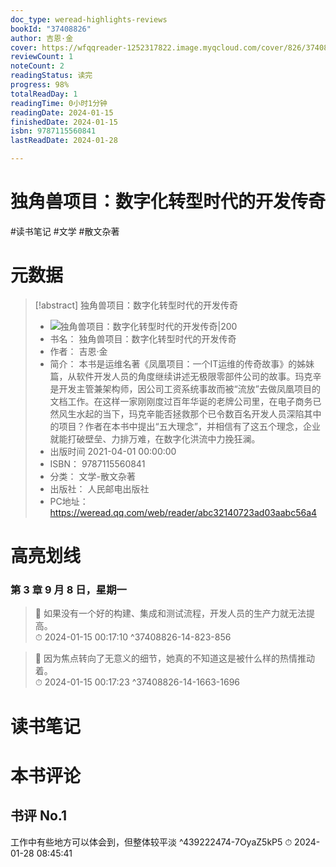```yaml
---
doc_type: weread-highlights-reviews
bookId: "37408826"
author: 吉恩·金
cover: https://wfqqreader-1252317822.image.myqcloud.com/cover/826/37408826/t7_37408826.jpg
reviewCount: 1
noteCount: 2
readingStatus: 读完
progress: 98%
totalReadDay: 1
readingTime: 0小时1分钟
readingDate: 2024-01-15
finishedDate: 2024-01-15
isbn: 9787115560841
lastReadDate: 2024-01-28

---
```


# 独角兽项目：数字化转型时代的开发传奇


#读书笔记 #文学 #散文杂著

# 元数据
> [!abstract] 独角兽项目：数字化转型时代的开发传奇
> - ![ 独角兽项目：数字化转型时代的开发传奇|200](https://wfqqreader-1252317822.image.myqcloud.com/cover/826/37408826/t7_37408826.jpg)
> - 书名： 独角兽项目：数字化转型时代的开发传奇
> - 作者： 吉恩·金
> - 简介： 本书是运维名著《凤凰项目：一个IT运维的传奇故事》的姊妹篇，从软件开发人员的角度继续讲述无极限零部件公司的故事。玛克辛是开发主管兼架构师，因公司工资系统事故而被“流放”去做凤凰项目的文档工作。在这样一家刚刚度过百年华诞的老牌公司里，在电子商务已然风生水起的当下，玛克辛能否拯救那个已令数百名开发人员深陷其中的项目？作者在本书中提出“五大理念”，并相信有了这五个理念，企业就能打破壁垒、力排万难，在数字化洪流中力挽狂澜。
> - 出版时间 2021-04-01 00:00:00
> - ISBN： 9787115560841
> - 分类： 文学-散文杂著
> - 出版社： 人民邮电出版社
> - PC地址：https://weread.qq.com/web/reader/abc32140723ad03aabc56a4

# 高亮划线


### 第 3 章 9 月 8 日，星期一

> 📌 如果没有一个好的构建、集成和测试流程，开发人员的生产力就无法提高。  
> ⏱ 2024-01-15 00:17:10 ^37408826-14-823-856

> 📌 因为焦点转向了无意义的细节，她真的不知道这是被什么样的热情推动着。  
> ⏱ 2024-01-15 00:17:23 ^37408826-14-1663-1696



# 读书笔记




# 本书评论


## 书评 No.1 
工作中有些地方可以体会到，但整体较平淡 ^439222474-7OyaZ5kP5
⏱ 2024-01-28 08:45:41
